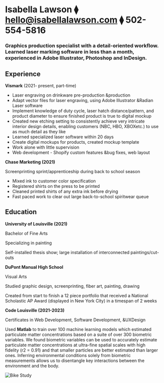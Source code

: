 # **Isabella Lawson** ⧫ [hello@isabellalawson.com](mailto:hello@isabellalawson.com) ⧫ 502-554-5816

### Graphics production specialist with a detail-oriented workflow. Learned laser marking software in less than a month, experienced in Adobe Illustrator, Photoshop and InDesign.

## **Experience**

**Vismark** (2021- present, part-time)

- Laser engraving on drinkware pre-production &production
- Adapt vector files for laser engraving, using Adobe Illustrator &Radian Laser software
- Implement knowledge of duty cycle, laser hatch distance/pattern, and product diameter to ensure finished product is true to digital mockup
- Created new etching setting to consistently achieve very intricate interior design details, enabling customers (NBC, HBO, XBOXetc.) to use as much detail as they like
- Learned specialized laser software within 20 days
- Create digital mockups for products, created mockup template
- Work alone with little supervision
- Web development - Shopify custom features &bug fixes, web layout

**Chase Marketing (2021)**

Screenprinting sprint/apprenticeship during back to school season

- Mixed ink to customer color specification
- Registered shirts on the press to be printed
- Cleaned printed shirts of any extra ink before drying
- Fast paced work to clear out large back-to-school spiritwear queue

## **Education**

**University of Louisville (2021)**

Bachelor of Fine Arts

Specializing in painting

Self-installed thesis show; large installation of interconnected paintings/cut-outs

**DuPont Manual High School**

Visual Arts

Studied graphic design, screenprinting, fiber art, painting, drawing

Created from start to finish a 12 piece portfolio that received a National Scholastic AP Award (displayed in New York City) in a timespan of 2 weeks

**Code Louisville (2021-2023)**

Certificates in Web Development, Software Development, &UXDesign

Used **Matlab** to train over 100 machine learning models which estimated particulate matter concentrations based on a suite of over 300 biometric variables. We found biometric variables can be used to accurately estimate particulate matter concentrations at ultra-fine spatial scales with high fidelity (r2 = 0.91) and that smaller particles are better estimated than larger ones. Inferring environmental conditions solely from biometric measurements allows us to disentangle key interactions between the environment and the body.

![Bike Study](/assets/img/bike_study.jpeg)
